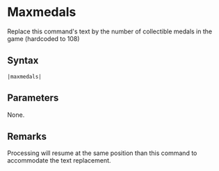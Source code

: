 # Maxmedals

Replace this command's text by the number of collectible medals in the game (hardcoded to 108)

## Syntax

````
|maxmedals|
````

## Parameters

None.

## Remarks

Processing will resume at the same position than this command to accommodate the text replacement.
